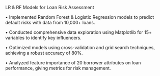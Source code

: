 LR \& RF Models for Loan Risk Assessment

• Implemented Random Forest & Logistic Regression models to predict default risks with data from 10,000+ loans.

• Conducted comprehensive data exploration using Matplotlib for 15+ variables to identify key influencers.

• Optimized models using cross-validation and grid search techniques, achieving a robust accuracy of 80%.

• Analyzed feature importance of 20 borrower attributes on loan performance, giving metrics for risk management.
